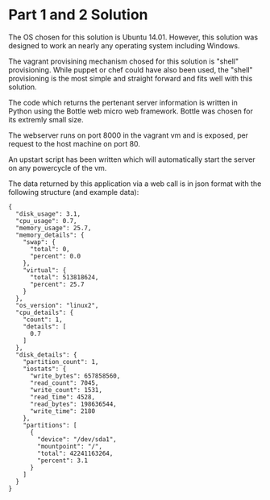 Part 1 and 2 Solution
=====================

The OS chosen for this solution is Ubuntu 14.01. However, this solution was designed to work an nearly any operating system including Windows.

The vagrant provisining mechanism chosed for this solution is "shell" provisioning. While puppet or chef could have also been used, the "shell" provisioning is the most simple and straight forward and fits well with this solution.

The code which returns the pertenant server information is written in Python using the Bottle web micro web framework. Bottle was chosen for its extremly small size.

The webserver runs on port 8000 in the vagrant vm and is exposed, per request to the host machine on port 80.

An upstart script has been written which will automatically start the server on any powercycle of the vm.

The data returned by this application via a web call is in json format with the following structure (and example data):

    {
      "disk_usage": 3.1,
      "cpu_usage": 0.7,
      "memory_usage": 25.7,
      "memory_details": {
        "swap": {
          "total": 0,
          "percent": 0.0
        },
        "virtual": {
          "total": 513818624,
          "percent": 25.7
        }
      },
      "os_version": "linux2",
      "cpu_details": {
        "count": 1,
        "details": [
          0.7
        ]
      },
      "disk_details": {
        "partition_count": 1,
        "iostats": {
          "write_bytes": 657858560,
          "read_count": 7045,
          "write_count": 1531,
          "read_time": 4528,
          "read_bytes": 198636544,
          "write_time": 2180
        },
        "partitions": [
          {
            "device": "/dev/sda1",
            "mountpoint": "/",
            "total": 42241163264,
            "percent": 3.1
          }
        ]
      }
    }